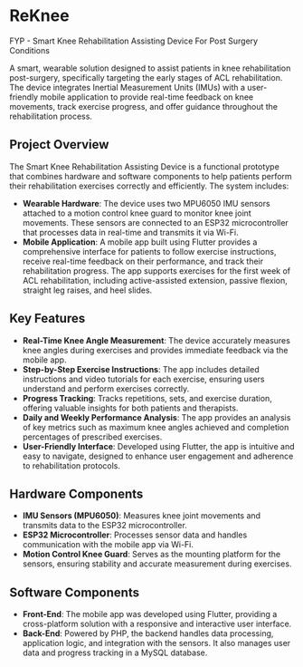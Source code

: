 # ReKnee
FYP - Smart Knee Rehabilitation Assisting Device For Post Surgery Conditions

A smart, wearable solution designed to assist patients in knee rehabilitation post-surgery, specifically targeting the early stages of ACL rehabilitation. The device integrates Inertial Measurement Units (IMUs) with a user-friendly mobile application to provide real-time feedback on knee movements, track exercise progress, and offer guidance throughout the rehabilitation process.

## Project Overview

The Smart Knee Rehabilitation Assisting Device is a functional prototype that combines hardware and software components to help patients perform their rehabilitation exercises correctly and efficiently. The system includes:

- **Wearable Hardware**: The device uses two MPU6050 IMU sensors attached to a motion control knee guard to monitor knee joint movements. These sensors are connected to an ESP32 microcontroller that processes data in real-time and transmits it via Wi-Fi.
- **Mobile Application**: A mobile app built using Flutter provides a comprehensive interface for patients to follow exercise instructions, receive real-time feedback on their performance, and track their rehabilitation progress. The app supports exercises for the first week of ACL rehabilitation, including active-assisted extension, passive flexion, straight leg raises, and heel slides.

## Key Features

- **Real-Time Knee Angle Measurement**: The device accurately measures knee angles during exercises and provides immediate feedback via the mobile app.
- **Step-by-Step Exercise Instructions**: The app includes detailed instructions and video tutorials for each exercise, ensuring users understand and perform exercises correctly.
- **Progress Tracking**: Tracks repetitions, sets, and exercise duration, offering valuable insights for both patients and therapists.
- **Daily and Weekly Performance Analysis**: The app provides an analysis of key metrics such as maximum knee angles achieved and completion percentages of prescribed exercises.
- **User-Friendly Interface**: Developed using Flutter, the app is intuitive and easy to navigate, designed to enhance user engagement and adherence to rehabilitation protocols.

## Hardware Components

- **IMU Sensors (MPU6050)**: Measures knee joint movements and transmits data to the ESP32 microcontroller.
- **ESP32 Microcontroller**: Processes sensor data and handles communication with the mobile app via Wi-Fi.
- **Motion Control Knee Guard**: Serves as the mounting platform for the sensors, ensuring stability and accurate measurement during exercises.

## Software Components

- **Front-End**: The mobile app was developed using Flutter, providing a cross-platform solution with a responsive and interactive user interface.
- **Back-End**: Powered by PHP, the backend handles data processing, application logic, and integration with the sensors. It also manages user data and progress tracking in a MySQL database.
